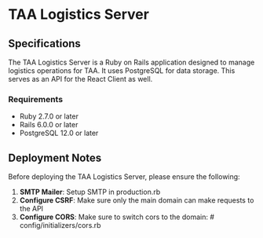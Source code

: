 # TAA Logistics Server

## Specifications

The TAA Logistics Server is a Ruby on Rails application designed to manage logistics operations for TAA. It uses PostgreSQL for data storage. This serves as an API for the React Client as well.

### Requirements

- Ruby 2.7.0 or later
- Rails 6.0.0 or later
- PostgreSQL 12.0 or later

## Deployment Notes

Before deploying the TAA Logistics Server, please ensure the following:

1. **SMTP Mailer**: Setup SMTP in production.rb
2. **Configure CSRF**: Make sure only the main domain can make requests to the API
3. **Configure CORS**: Make sure to switch cors to the domain: # config/initializers/cors.rb
